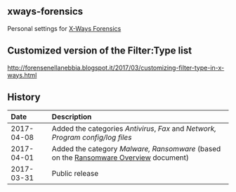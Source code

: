 ## xways-forensics  
Personal settings for [X-Ways Forensics](http://www.x-ways.net/)

## Customized version of the Filter:Type list  
http://forensenellanebbia.blogspot.it/2017/03/customizing-filter-type-in-x-ways.html

## History  
| Date | Description |
| :---- | :---- |
| 2017-04-08 | Added the categories *Antivirus*, *Fax*  and *Network, Program config/log files* |  
| 2017-04-01 | Added the category *Malware, Ransomware* (based on the [Ransomware Overview](http://goo.gl/b9R8DE) document) |
| 2017-03-31 | Public release |
